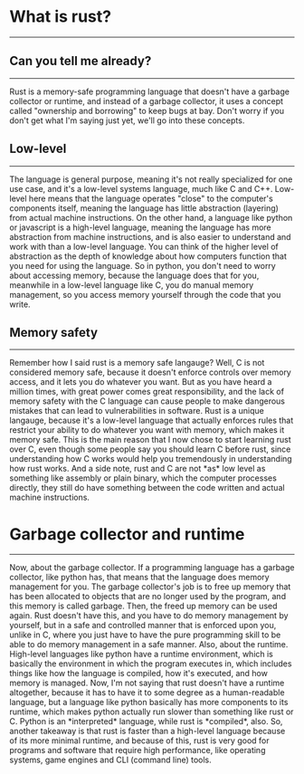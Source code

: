 # What is rust?
---
## Can you tell me already?
---
<p> Rust is a memory-safe programming language that doesn't have a garbage collector or runtime,
and instead of a garbage collector, it uses a concept called "ownership and borrowing" to keep bugs at bay. Don't worry
if you don't get what I'm saying just yet, we'll go into these concepts. 

## Low-level
---
<p>The language is general purpose, meaning it's not 
really specialized for one use case, and it's a low-level systems language, much like C and C++. Low-level here means that the language operates "close"
to the computer's components itself, meaning the language has little abstraction (layering) from actual machine instructions. On the other 
hand, a language like python or javascript is a high-level language, meaning the language has more abstraction from machine instructions,
and  is also easier to understand and work with than a low-level language. You can think of the higher level of abstraction as 
the depth of knowledge about how computers function that you need for using the language. So in python, you don't need to worry about
accessing memory, because the language does that for you, meanwhile in a low-level language like C, you do manual memory management, so
you access memory yourself through the code that you write.<p>

## Memory safety
---
<p>Remember how I said rust is a memory safe langauge? Well, C is not considered memory safe, because it doesn't enforce controls over memory access, and it lets you do whatever
you want. But as you have heard a million times, with great power comes great responsibility, and the lack of memory safety with the C 
language can cause people to make dangerous mistakes that can lead to vulnerabilities in software. Rust is a unique langauge, because 
it's a low-level language that actually enforces rules that restrict your ability to do whatever you want with memory, which makes it 
memory safe. This is the main reason that I now chose to start learning rust over C, even though some people say you should learn C before rust,
since understanding how C works would help you tremendously in understanding how rust works. 
And a side note, rust and C are not *as* low level as something like assembly or plain binary, which the computer processes
directly, they still do have something between the code written and actual machine instructions.<p>

# Garbage collector and runtime
---
<p>Now, about the garbage collector. If a programming language has a garbage collector, like python has, that means that the language does 
memory management for you. The garbage collector's job is to free up memory that has been allocated to objects that are no longer used 
by the program, and this memory is called garbage. Then, the freed up memory can be used again. Rust doesn't have this, and you have to do
memory management by yourself, but in a safe and controlled manner that is enforced upon you, unlike in C, where you just have to have
the pure programming skill to be able to do memory management in a safe manner. Also, about the runtime. High-level languages like
python have a runtime environment, which is basically the environment in which the program executes in, which includes things like
how the language is compiled,  how it's executed, and how memory is managed.  Now, I'm not saying that rust doesn't have a runtime altogether,
because it has to have it to some degree as a human-readable language, but a language like python basically has more components to its 
runtime, which makes python actually run slower than something like rust or C. Python is an *interpreted* language,
while rust is *compiled*, also. So, another takeaway is that rust is faster than a high-level
language because of its more minimal runtime, and because of this, rust is very good for programs and software that require high performance, like
operating systems, game engines and CLI (command line) tools.<p>
